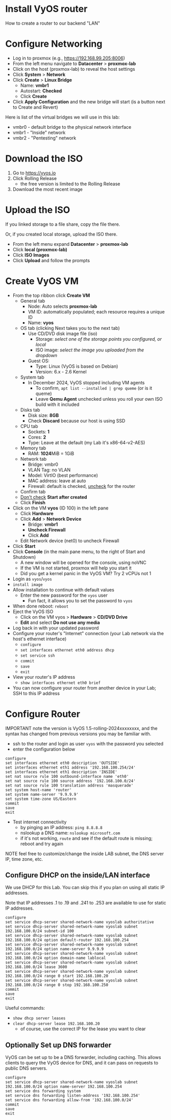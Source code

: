 # Install VyOS router
How to create a router to our backend "LAN"

# Configure Networking
- Log in to proxmox (e.g., https://192.168.99.205:8006)
- From the left menu navigate to **Datacenter** > **proxmox-lab**
- Click on the host (proxmox-lab) to reveal the host settings
- Click **System** > **Network**
- Click **Create** > **Linux Bridge**
  - Name: **vmbr1**
  - Autostart: **Checked**
  - Click **Create**
- Click **Apply Configuration** and the new bridge will start (is a button next to Create and Revert)

Here is list of the virtual bridges we will use in this lab:
- vmbr0 - default bridge to the physical network interface
- vmbr1 - "Inside" network
- vmbr2 - "Pentesting" network

# Download the ISO
1. Go to https://vyos.io
2. Click Rolling Release
    - the free version is limited to the Rolling Release
4. Download the most recent image

# Upload the ISO
If you linked storage to a file share, copy the file there.

Or, if you created local storage, upload the ISO there.
- From the left menu expand **Datacenter** > **proxmox-lab**
- Click **local (proxmox-lab)**
- Click **ISO Images**
- Click **Upload** and follow the prompts

# Create VyOS VM
- From the top ribbon click **Create VM**
  - General tab
    - Node: Auto selects **proxmox-lab**
    - VM ID: automatically populated; each resource requires a unique ID
    - Name: **vyos**
  - OS tab (clicking Next takes you to the next tab)
    - Use CD/DVD disk image file (iso)
      - Storage: *select one of the storage points you configured, or local*
      - ISO image: *select the image you uploaded from the dropdown*
    - Guest OS:
      - Type: Linux (VyOS is based on Debian)
      - Version: 6.x - 2.6 Kernel
  - System tab
    - In December 2024, VyOS stopped including VM agents
      - To confirm, `apt list --installed | grep queme` (or is it queme)
      - Leave **Qemu Agent** unchecked unless you roll your own ISO build with it included
  - Disks tab
    - Disk size: **8GB**
    - Check **Discard** because our host is using SSD
  - CPU tab
    - Sockets: **1**
    - Cores: **2**
    - Type: Leave at the default (my Lab it's x86-64-v2-AES)
  - Memory tab
    - RAM: **1024**MiB = 1GiB
  - Network tab
    - Bridge: vmbr0
    - VLAN Tag: no VLAN
    - Model: VirtIO (best performance)
    - MAC address: leave at auto
    - Firewall: default is checked, <ins>uncheck</ins> for the router
  - Confirm tab
  - <ins>Don't check</ins> **Start after created**
  - Click **Finish**
- Click on the VM **vyos** (ID 100) in the left pane
  - Click **Hardware**
  - Click **Add** > **Network Device**
    - Bridge: **vmbr1**
    - **Uncheck Firewall**
    - Click **Add**
  - Edit Network device (net0) to uncheck Firewall
- Click **Start**
- Click **Console** (in the main pane menu, to the right of Start and Shutdown)
  - A new window will be opened for the console, using noVNC
  - If the VM is not started, proxmox will help you start it
  - Did you get a kernel panic in the VyOS VM? Try 2 vCPUs not 1
- Login as `vyos`/`vyos`
- `install image`
- Allow installation to continue with default values
  - Enter the new password for the `vyos` user
    - Fun fact, it allows you to set the password to `vyos`
- When done reboot: `reboot`
- Eject the VyOS ISO
  - Click on the VM vyos > **Hardware** > **CD/DVD Drive**
  - **Edit** and select **Do not use any media**
- Log back in with your updated password
- Configure your router's "Internet" connection (your Lab network via the host's ethernet interface)
  - `configure`
  - `set interfaces ethernet eth0 address dhcp`
  - `set service ssh`
  - `commit`
  - `save`
  - `exit`
- View your router's IP address
  - `show interfaces ethernet eth0 brief`
- You can now configure your router from another device in your Lab; SSH to this IP address

# Configure Router
IMPORTANT note the version is VyOS 1.5-rolling-2024xxxxxxxx, and the syntax has changed from previous versions you may be familiar with.
- ssh to the router and login as user `vyos` with the password you selected
- enter the configuration below
```
configure
set interfaces ethernet eth0 description 'OUTSIDE'
set interfaces ethernet eth1 address '192.168.100.254/24'
set interfaces ethernet eth1 description 'INSIDE'
set nat source rule 100 outbound-interface name 'eth0'
set nat source rule 100 source address '192.168.100.0/24'
set nat source rule 100 translation address 'masquerade'
set system host-name 'router'
set system name-server '9.9.9.9'
set system time-zone US/Eastern
commit
save
exit
```
- Test internet connectivity
  - by pinging an IP address: `ping 8.8.8.8`
  - nslookup a DNS name: `nslookup microsoft.com`
  - if it's not working, `route` and see if the default route is missing; reboot and try again

NOTE feel free to customize/change the inside LAB subnet, the DNS server IP, time zone, etc.

## Configure DHCP on the inside/LAN interface
We use DHCP for this Lab. You can skip this if you plan on using all static IP addresses.

Note that IP addresses .1 to .19 and .241 to .253 are available to use for static IP addresses.

```
configure
set service dhcp-server shared-network-name vyoslab authoritative
set service dhcp-server shared-network-name vyoslab subnet 192.168.100.0/24 subnet-id 100
set service dhcp-server shared-network-name vyoslab subnet 192.168.100.0/24 option default-router 192.168.100.254
set service dhcp-server shared-network-name vyoslab subnet 192.168.100.0/24 option name-server 9.9.9.9
set service dhcp-server shared-network-name vyoslab subnet 192.168.100.0/24 option domain-name lablocal
set service dhcp-server shared-network-name vyoslab subnet 192.168.100.0/24 lease 3600
set service dhcp-server shared-network-name vyoslab subnet 192.168.100.0/24 range 0 start 192.168.100.20
set service dhcp-server shared-network-name vyoslab subnet 192.168.100.0/24 range 0 stop 192.168.100.250
commit
save
exit
```
Useful commands:
- `show dhcp server leases`
- `clear dhcp-server lease 192.168.100.20`
  - of course, use the correct IP for the lease you want to clear

## Optionally Set up DNS forwarder
VyOS can be set up to be a DNS forwarder, including caching. This allows clients to query the VyOS device for DNS, and it can pass on requests to public DNS servers.

```
configure
set service dhcp-server shared-network-name vyoslab subnet 192.168.100.0/24 option name-server 192.168.100.254
set service dns forwarding system
set service dns forwarding listen-address '192.168.100.254'
set service dns forwarding allow-from '192.168.100.0/24'
commit
save
exit
```
